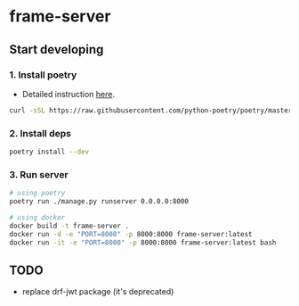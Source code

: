 # frame-server


## Start developing

### 1. Install poetry
- Detailed instruction [here](https://python-poetry.org/docs/#installation).
```sh
curl -sSL https://raw.githubusercontent.com/python-poetry/poetry/master/get-poetry.py | python
```

### 2. Install deps
```sh
poetry install --dev
```

### 3. Run server
```sh
# using poetry
poetry run ./manage.py runserver 0.0.0.0:8000

# using docker
docker build -t frame-server .
docker run -d -e "PORT=8000" -p 8000:8000 frame-server:latest
docker run -it -e "PORT=8000" -p 8000:8000 frame-server:latest bash
```


## TODO
- replace drf-jwt package (it's deprecated)

